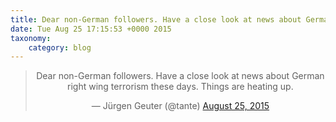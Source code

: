 ```yaml
---
title: Dear non-German followers. Have a close look at news about German right wing terrorism these days. Things are heating up.
date: Tue Aug 25 17:15:53 +0000 2015
taxonomy:
    category: blog
---
```

<blockquote class="twitter-tweet" align="center" width="350"><p lang="en" dir="ltr">Dear non-German followers. Have a close look at news about German right wing terrorism these days. Things are heating up.</p>&mdash; Jürgen Geuter (@tante) <a href="https://twitter.com/tante/status/636214788679409665">August 25, 2015</a></blockquote>

